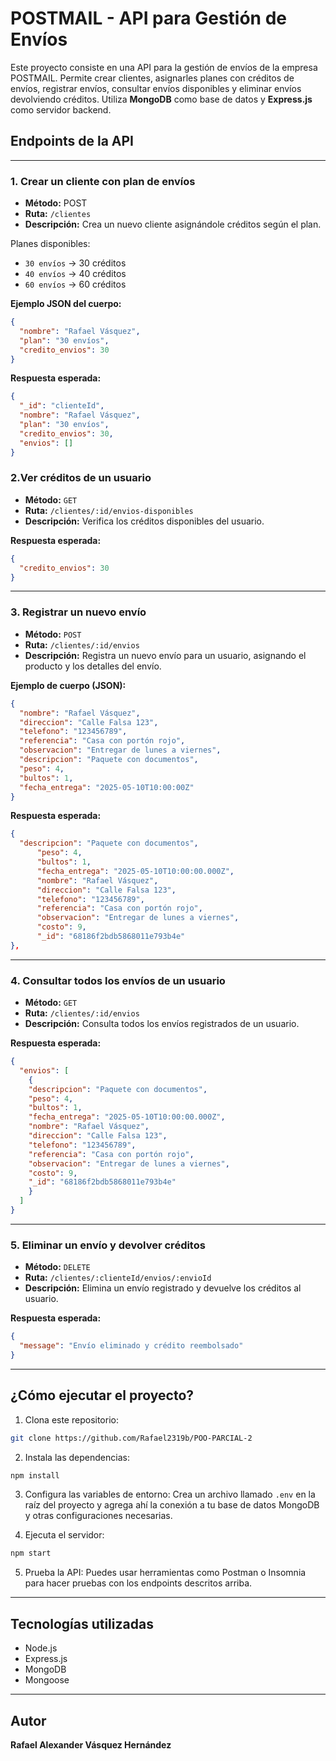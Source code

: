 # POSTMAIL - API para Gestión de Envíos

Este proyecto consiste en una API para la gestión de envíos de la empresa POSTMAIL. Permite crear clientes, asignarles planes con créditos de envíos, registrar envíos, consultar envíos disponibles y eliminar envíos devolviendo créditos. Utiliza **MongoDB** como base de datos y **Express.js** como servidor backend.

## Endpoints de la API

---

### 1. Crear un cliente con plan de envíos

- **Método:** POST  
- **Ruta:** `/clientes`  
- **Descripción:** Crea un nuevo cliente asignándole créditos según el plan.

Planes disponibles:
- `30 envíos` → 30 créditos
- `40 envíos` → 40 créditos
- `60 envíos` → 60 créditos

**Ejemplo JSON del cuerpo:**
```json
{
  "nombre": "Rafael Vásquez",
  "plan": "30 envíos",
  "credito_envios": 30
}

```

**Respuesta esperada:**
```json
{
  "_id": "clienteId",
  "nombre": "Rafael Vásquez",
  "plan": "30 envíos",
  "credito_envios": 30,
  "envios": []
}

```
### 2.Ver créditos de un usuario
- **Método:** `GET`  
- **Ruta:** `/clientes/:id/envios-disponibles`  
- **Descripción:** Verifica los créditos disponibles del usuario.

**Respuesta esperada:**
```json
{
  "credito_envios": 30
}

```

---

### 3. Registrar un nuevo envío
- **Método:** `POST`  
- **Ruta:** `/clientes/:id/envios`  
- **Descripción:** Registra un nuevo envío para un usuario, asignando el producto y los detalles del envío.

**Ejemplo de cuerpo (JSON):**
```json
{
  "nombre": "Rafael Vásquez",
  "direccion": "Calle Falsa 123",
  "telefono": "123456789",
  "referencia": "Casa con portón rojo",
  "observacion": "Entregar de lunes a viernes",
  "descripcion": "Paquete con documentos",
  "peso": 4,
  "bultos": 1,
  "fecha_entrega": "2025-05-10T10:00:00Z"
}

```
**Respuesta esperada:**
```json
{
  "descripcion": "Paquete con documentos",
      "peso": 4,
      "bultos": 1,
      "fecha_entrega": "2025-05-10T10:00:00.000Z",
      "nombre": "Rafael Vásquez",
      "direccion": "Calle Falsa 123",
      "telefono": "123456789",
      "referencia": "Casa con portón rojo",
      "observacion": "Entregar de lunes a viernes",
      "costo": 9,
      "_id": "68186f2bdb5868011e793b4e"
},
```

---

### 4. Consultar todos los envíos de un usuario
- **Método:** `GET`  
- **Ruta:** `/clientes/:id/envios`  
- **Descripción:** Consulta todos los envíos registrados de un usuario.

**Respuesta esperada:**
```json
{
  "envios": [
    {
    "descripcion": "Paquete con documentos",
    "peso": 4,
    "bultos": 1,
    "fecha_entrega": "2025-05-10T10:00:00.000Z",
    "nombre": "Rafael Vásquez",
    "direccion": "Calle Falsa 123",
    "telefono": "123456789",
    "referencia": "Casa con portón rojo",
    "observacion": "Entregar de lunes a viernes",
    "costo": 9,
    "_id": "68186f2bdb5868011e793b4e"
    }
  ]
}
```

---

### 5. Eliminar un envío y devolver créditos
- **Método:** `DELETE`  
- **Ruta:** `/clientes/:clienteId/envios/:envioId`  
- **Descripción:** Elimina un envío registrado y devuelve los créditos al usuario.

**Respuesta esperada:**
```json
{
  "message": "Envío eliminado y crédito reembolsado"
}
```

---
## ¿Cómo ejecutar el proyecto?

1. Clona este repositorio:
```bash
git clone https://github.com/Rafael2319b/POO-PARCIAL-2
```

2. Instala las dependencias:
```bash
npm install
```

3. Configura las variables de entorno:
Crea un archivo llamado `.env` en la raíz del proyecto y agrega ahí la conexión a tu base de datos MongoDB y otras configuraciones necesarias.  

4. Ejecuta el servidor:
```bash
npm start
```

5. Prueba la API:
Puedes usar herramientas como Postman o Insomnia para hacer pruebas con los endpoints descritos arriba.

---

## Tecnologías utilizadas

- Node.js  
- Express.js  
- MongoDB  
- Mongoose  

---

## Autor

**Rafael Alexander Vásquez Hernández**







